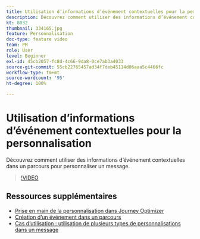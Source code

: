 ```yaml
---
title: Utilisation d’informations d’événement contextuelles pour la personnalisation
description: Découvrez comment utiliser des informations d’événement contextuelles dans un parcours pour personnaliser un message.
kt: 8032
thumbnail: 334165.jpg
feature: Personnalisation
doc-type: feature video
team: PM
role: User
level: Beginner
exl-id: 45cb2057-fc8d-4c66-9da8-0ce7ab3a4033
source-git-commit: 55cb22765457ad34f7deb45114d06aaa5c4466fc
workflow-type: tm+mt
source-wordcount: '95'
ht-degree: 100%

---
```


# Utilisation d’informations d’événement contextuelles pour la personnalisation

Découvrez comment utiliser des informations d’événement contextuelles dans un parcours pour personnaliser un message.

>[!VIDEO](https://video.tv.adobe.com/v/334165?quality=12)

## Ressources supplémentaires

* [Prise en main de la personnalisation dans Journey Optimizer](https://experienceleague.adobe.com/docs/journey-optimizer/using/create-messages/personalization/personalize.html?lang=fr)
* [Création d’un événement dans un parcours](https://experienceleague.adobe.com/docs/journey-optimizer/using/get-started/configure-journeys/events-journeys/unitary-events/about-creating.html?lang=fr)
* [Cas d’utilisation : utilisation de plusieurs types de personnalisations dans un message](https://experienceleague.adobe.com/docs/journey-optimizer/using/create-messages/personalization/personalization-use-case.html?lang=fr)
